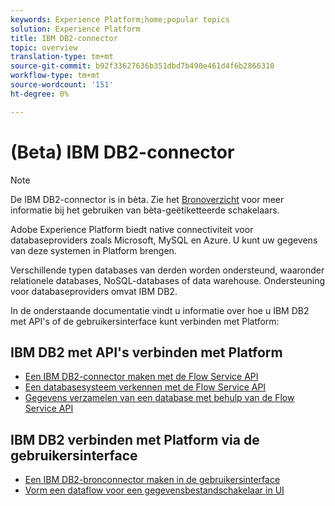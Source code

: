 ```yaml
---
keywords: Experience Platform;home;popular topics
solution: Experience Platform
title: IBM DB2-connector
topic: overview
translation-type: tm+mt
source-git-commit: b92f33627636b351dbd7b490e461d4f6b2866310
workflow-type: tm+mt
source-wordcount: '151'
ht-degree: 0%

---
```



# (Beta) IBM DB2-connector

>[!NOTE]
>De IBM DB2-connector is in bèta. Zie het [Bronoverzicht](../../home.md#terms-and-conditions) voor meer informatie bij het gebruiken van bèta-geëtiketteerde schakelaars.

Adobe Experience Platform biedt native connectiviteit voor databaseproviders zoals Microsoft, MySQL en Azure. U kunt uw gegevens van deze systemen in Platform brengen.

Verschillende typen databases van derden worden ondersteund, waaronder relationele databases, NoSQL-databases of data warehouse. Ondersteuning voor databaseproviders omvat IBM DB2.

In de onderstaande documentatie vindt u informatie over hoe u IBM DB2 met API&#39;s of de gebruikersinterface kunt verbinden met Platform:

## IBM DB2 met API&#39;s verbinden met Platform

- [Een IBM DB2-connector maken met de Flow Service API](../../tutorials/api/create/databases/ibm-db2.md)
- [Een databasesysteem verkennen met de Flow Service API](../../tutorials/api/explore/database-nosql.md)
- [Gegevens verzamelen van een database met behulp van de Flow Service API](../../tutorials/api/collect/database-nosql.md)

## IBM DB2 verbinden met Platform via de gebruikersinterface

- [Een IBM DB2-bronconnector maken in de gebruikersinterface](../../tutorials/ui/create/databases/ibm-db2.md)
- [Vorm een dataflow voor een gegevensbestandschakelaar in UI](../../tutorials/ui/dataflow/databases.md)